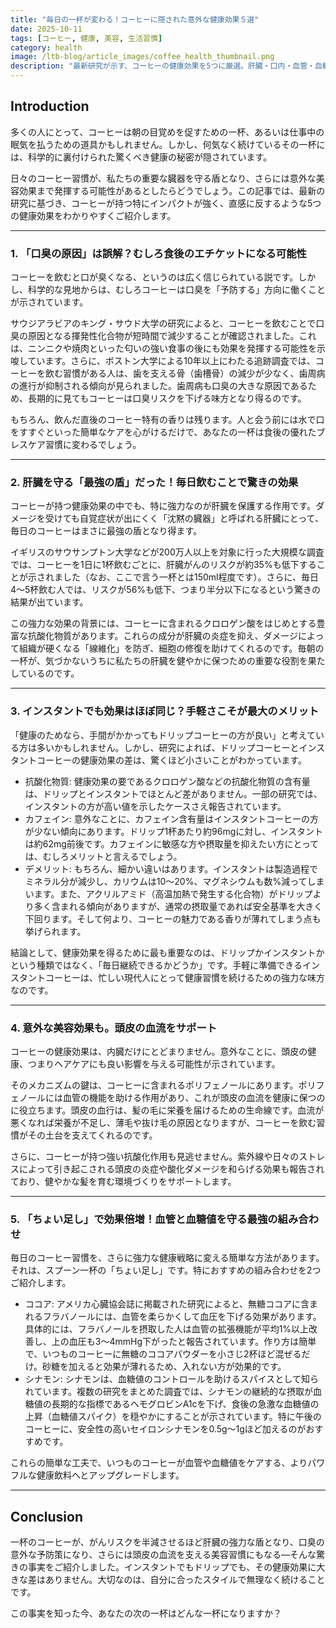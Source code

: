 ```yaml
---
title: "毎日の一杯が変わる！コーヒーに隠された意外な健康効果５選"
date: 2025-10-11
tags: [コーヒー, 健康, 美容, 生活習慣]
category: health
image: /ltb-blog/article_images/coffee_health_thumbnail.png
description: "最新研究が示す、コーヒーの健康効果を5つに厳選。肝臓・口内・血管・血糖・頭皮など、日々の一杯がもたらす驚きのメリットをわかりやすく解説します。"
---
```


## Introduction

多くの人にとって、コーヒーは朝の目覚めを促すための一杯、あるいは仕事中の眠気を払うための道具かもしれません。しかし、何気なく続けているその一杯には、科学的に裏付けられた驚くべき健康の秘密が隠されています。

日々のコーヒー習慣が、私たちの重要な臓器を守る盾となり、さらには意外な美容効果まで発揮する可能性があるとしたらどうでしょう。この記事では、最新の研究に基づき、コーヒーが持つ特にインパクトが強く、直感に反するような5つの健康効果をわかりやすくご紹介します。

---

### 1. 「口臭の原因」は誤解？むしろ食後のエチケットになる可能性

コーヒーを飲むと口が臭くなる、というのは広く信じられている説です。しかし、科学的な見地からは、むしろコーヒーは口臭を「予防する」方向に働くことが示されています。

サウジアラビアのキング・サウド大学の研究によると、コーヒーを飲むことで口臭の原因となる揮発性化合物が短時間で減少することが確認されました。これは、ニンニクや焼肉といった匂いの強い食事の後にも効果を発揮する可能性を示唆しています。さらに、ボストン大学による10年以上にわたる追跡調査では、コーヒーを飲む習慣がある人は、歯を支える骨（歯槽骨）の減少が少なく、歯周病の進行が抑制される傾向が見られました。歯周病も口臭の大きな原因であるため、長期的に見てもコーヒーは口臭リスクを下げる味方となり得るのです。

もちろん、飲んだ直後のコーヒー特有の香りは残ります。人と会う前には水で口をすすぐといった簡単なケアを心がけるだけで、あなたの一杯は食後の優れたブレスケア習慣に変わるでしょう。

---

### 2. 肝臓を守る「最強の盾」だった！毎日飲むことで驚きの効果

コーヒーが持つ健康効果の中でも、特に強力なのが肝臓を保護する作用です。ダメージを受けても自覚症状が出にくく「沈黙の臓器」と呼ばれる肝臓にとって、毎日のコーヒーはまさに最強の盾となり得ます。

イギリスのサウサンプトン大学などが200万人以上を対象に行った大規模な調査では、コーヒーを1日に1杯飲むごとに、肝臓がんのリスクが約35%も低下することが示されました（なお、ここで言う一杯とは150ml程度です）。さらに、毎日4〜5杯飲む人では、リスクが56%も低下、つまり半分以下になるという驚きの結果が出ています。

この強力な効果の背景には、コーヒーに含まれるクロロゲン酸をはじめとする豊富な抗酸化物質があります。これらの成分が肝臓の炎症を抑え、ダメージによって組織が硬くなる「線維化」を防ぎ、細胞の修復を助けてくれるのです。毎朝の一杯が、気づかないうちに私たちの肝臓を健やかに保つための重要な役割を果たしているのです。

---

### 3. インスタントでも効果はほぼ同じ？手軽さこそが最大のメリット

「健康のためなら、手間がかかってもドリップコーヒーの方が良い」と考えている方は多いかもしれません。しかし、研究によれば、ドリップコーヒーとインスタントコーヒーの健康効果の差は、驚くほど小さいことがわかっています。

* 抗酸化物質: 健康効果の要であるクロロゲン酸などの抗酸化物質の含有量は、ドリップとインスタントでほとんど差がありません。一部の研究では、インスタントの方が高い値を示したケースさえ報告されています。
* カフェイン: 意外なことに、カフェイン含有量はインスタントコーヒーの方が少ない傾向にあります。ドリップ1杯あたり約96mgに対し、インスタントは約62mg前後です。カフェインに敏感な方や摂取量を抑えたい方にとっては、むしろメリットと言えるでしょう。
* デメリット: もちろん、細かい違いはあります。インスタントは製造過程でミネラル分が減少し、カリウムは10〜20%、マグネシウムも数%減ってしまいます。また、アクリルアミド（高温加熱で発生する化合物）がドリップより多く含まれる傾向がありますが、通常の摂取量であれば安全基準を大きく下回ります。そして何より、コーヒーの魅力である香りが薄れてしまう点も挙げられます。

結論として、健康効果を得るために最も重要なのは、ドリップかインスタントかという種類ではなく、「毎日継続できるかどうか」です。手軽に準備できるインスタントコーヒーは、忙しい現代人にとって健康習慣を続けるための強力な味方なのです。

---

### 4. 意外な美容効果も。頭皮の血流をサポート

コーヒーの健康効果は、内臓だけにとどまりません。意外なことに、頭皮の健康、つまりヘアケアにも良い影響を与える可能性が示されています。

そのメカニズムの鍵は、コーヒーに含まれるポリフェノールにあります。ポリフェノールには血管の機能を助ける作用があり、これが頭皮の血流を健康に保つのに役立ちます。頭皮の血行は、髪の毛に栄養を届けるための生命線です。血流が悪くなれば栄養が不足し、薄毛や抜け毛の原因となりますが、コーヒーを飲む習慣がその土台を支えてくれるのです。

さらに、コーヒーが持つ強い抗酸化作用も見逃せません。紫外線や日々のストレスによって引き起こされる頭皮の炎症や酸化ダメージを和らげる効果も報告されており、健やかな髪を育む環境づくりをサポートします。

---

### 5. 「ちょい足し」で効果倍増！血管と血糖値を守る最強の組み合わせ

毎日のコーヒー習慣を、さらに強力な健康戦略に変える簡単な方法があります。それは、スプーン一杯の「ちょい足し」です。特におすすめの組み合わせを2つご紹介します。

* ココア: アメリカ心臓協会誌に掲載された研究によると、無糖ココアに含まれるフラバノールには、血管を柔らかくして血圧を下げる効果があります。具体的には、フラバノールを摂取した人は血管の拡張機能が平均1%以上改善し、上の血圧も3〜4mmHg下がったと報告されています。作り方は簡単で、いつものコーヒーに無糖のココアパウダーを小さじ2杯ほど混ぜるだけ。砂糖を加えると効果が薄れるため、入れない方が効果的です。
* シナモン: シナモンは、血糖値のコントロールを助けるスパイスとして知られています。複数の研究をまとめた調査では、シナモンの継続的な摂取が血糖値の長期的な指標であるヘモグロビンA1cを下げ、食後の急激な血糖値の上昇（血糖値スパイク）を穏やかにすることが示されています。特に午後のコーヒーに、安全性の高いセイロンシナモンを0.5g〜1gほど加えるのがおすすめです。

これらの簡単な工夫で、いつものコーヒーが血管や血糖値をケアする、よりパワフルな健康飲料へとアップグレードします。

---

## Conclusion

一杯のコーヒーが、がんリスクを半減させるほど肝臓の強力な盾となり、口臭の意外な予防策になり、さらには頭皮の血流を支える美容習慣にもなる—そんな驚きの事実をご紹介しました。インスタントでもドリップでも、その健康効果に大きな差はありません。大切なのは、自分に合ったスタイルで無理なく続けることです。

この事実を知った今、あなたの次の一杯はどんな一杯になりますか？
